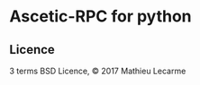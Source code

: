 Ascetic-RPC for python
======================


Licence
-------

3 terms BSD Licence, © 2017 Mathieu Lecarme
